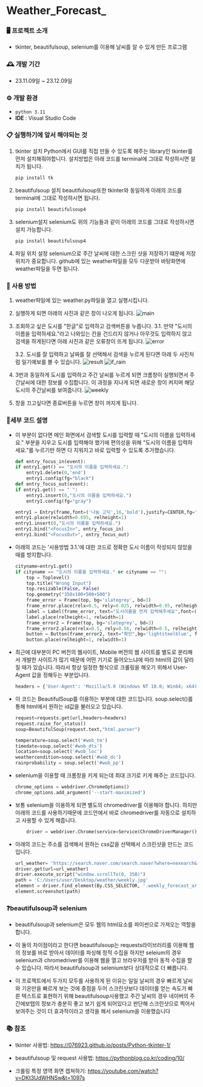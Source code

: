 # Weather_Forecast_


### 🖥️ 프로젝트 소개
- tkinter, beautifulsoup, selenium를 이용해 날씨를 알 수 있게 만든 프로그램

### 🕰️ 개발 기간
- 23.11.09일   ~   23.12.09일

### ⚙️ 개발 환경
- `python 3.11`
- **IDE** : Visual Studio Code

### 📋 실행하기에 앞서 해야되는 것
 1. tkinter 설치
Python에서 GUI를 직접 만들 수 있도록 해주는 library인 tkinter를 먼저 설치해줘야합니다.
설치방법은 아래 코드를 terminal에 그대로 작성하시면 설치가 됩니다.
    ```python
    pip install tk
    ```
    
2. beautifulsoup 설치
beautifulsoup또한 tkinter와 동일하게 아래의 코드를 terminal에 그대로 작성하시면 됩니다.
    ```python
    pip install beautifulsoup4
    ```

3. selenium설치
    selenium도 위의 기능들과 같이 아래의 코드를 그대로 작성하시면 설치 가능합니다.
    ```python
    pip install beautifulsoup4
    ```
    
4. 파일 위치 설정
    selenium으로 주간 날씨에 대한 스크린 샷을 저장하기 떄문에 저장 위치가 중요합니다.
    github에 있는 weather파일을 모두 다운받아 바탕화면에 weather파일을 두면 됩니다.




### 📌 사용 방법

1. weather파일에 있는 weather.py파일을 열고 실행시킵니다.

2. 실행하게 되면 아래의 사진과 같은 창이 나오게 됩니다.
![main](https://github.com/EndlessCreation/Web_basic_study_2021-1/assets/68912105/a044e495-8b53-49a4-aee7-1897ffa0df95)

3. 조회하고 싶은 도시를 "한글"로 입력하고 검색버튼을 누릅니다.
3.1. 만약 "도시의 이름을 입력하세요."라고 나와있는 칸을 건드리지 않거나 아무것도 입력하지 않고 검색을 하게된다면 
아래 사진과 같은 오류창이 뜨게 됩니다.
![error](https://github.com/EndlessCreation/Web_basic_study_2021-1/assets/68912105/a8e2e468-e13f-497b-b70a-81528ef405d0)

    3.2. 도시를 잘 입력하고 날짜를 잘 선택해서 검색을 누르게 된다면 아래 두 사진처럼 일기예보를 볼 수 있습니다.
![result](https://github.com/EndlessCreation/Web_basic_study_2021-1/assets/68912105/ad994fba-e9f2-40b3-a8c1-8662238eced7)
![if_rain](https://github.com/EndlessCreation/Web_basic_study_2021-1/assets/68912105/849dfba7-a868-44cc-bd0c-98d53f165fa9)

4. 3번과 동일하게 도시를 입력하고 주간 날씨를 누르게 되면 크롬창이 실행되면서 주간날씨에 대한 정보를 수집합니다. 
이 과정을 지나게 되면 새로운 창이 켜지며 해당 도시의 주간날씨를 보여줍니다.
![weekly](https://github.com/EndlessCreation/Web_basic_study_2021-1/assets/68912105/971f58ac-a1db-46c3-a11d-17bf5a3a50f2)

5. 창을 끄고싶다면 종료버튼을 누르면 창이 꺼지게 됩니다.

### 💬세부 코드 설명
- 이 부분이 없다면 메인 화면에서 검색할 도시를 입력할 때  "도시의 이름을 입력하세요." 부분을 지우고 도시를 입력해야 했기에 편의성을 위해 "도시의 이름을 입력하세요."를 누르기만 하면 다 지워지고 바로 입력할 수 있도록 추가했습니다. 
    ```python
    def entry_focus_in(event):
    if entry1.get() == "도시의 이름을 입력하세요.":
        entry1.delete(0,'end')
        entry1.config(fg="black")
    def entry_focus_out(event):
    if entry1.get() == " ":
        entry1.insert(0,"도시의 이름을 입력하세요.")
        entry1.config(fg="gray")

    entry1 = Entry(frame,font=('나눔 고딕',16,'bold'),justify=CENTER,fg='gray')
    entry1.place(relwidth=0.695, relheight=1)
    entry1.insert(0,"도시의 이름을 입력하세요.")
    entry1.bind("<FocusIn>", entry_focus_in)
    entry1.bind("<FocusOut>", entry_focus_out)
    ```

- 아래의 코드는 '사용방법 3.1.'에 대한 코드로 정확한 도시 이름이 작성되지 않았을 때를 방지합니다.
    ```python
    cityname=entry1.get()
    if cityname == "도시의 이름을 입력하세요." or cityname == "":
        top = Toplevel()
        top.title("Wrong Input")
        top.resizable(False, False)
        top.geometry("350x100+500+500")
        frame_error = Frame(top, bg='slategrey', bd=3)
        frame_error.place(relx=0.5, rely=0.025, relwidth=0.95, relheight=0.5, anchor='n')
        label = Label(frame_error, text="도시이름을 먼저 입력해주세요",font=('나눔 고딕',16,'bold'))
        label.place(relheight=1, relwidth=1)
        frame_error2 = Frame(top, bg='slategrey', bd=3)
        frame_error2.place(relx=0.5, rely=0.56, relwidth=0.5, relheight=0.4, anchor='n')
        button = Button(frame_error2, text="확인",bg='lightsteelblue', font=('나눔 고딕',16,'bold'), command=top.destroy)
        button.place(relheight=1, relwidth=1)
    ```
- 최근에 대부분이 PC 버전의 웹사이트, Mobile 버전의 웹 사이트를 별도로 분리해서 개발한 사이트가 많기 때문에 어떤 기기로 들어오느냐에 따라 html의 값이 달라질 때가 있습니다. 따라서 항상 일정한 형식으로 크롤링을 해오기 위해서 User-Agent 값을 정해두는 부분입니다. 
    ```python
    headers = {'User-Agent': 'Mozilla/5.0 (Windows NT 10.0; Win64; x64) AppleWebKit/537.36 (KHTML, like Gecko) Chrome/91.0.4472.124 Safari/537.36'}
    ```
- 이 코드는 BeautifulSoup를 이용하는 부분에 대한 코드입니다. soup.select()를 통해 html에서 원하는 id값을 불러오고 있습니다.    
    ```python
    request=requests.get(url,headers=headers)
    request.raise_for_status()
    soup=BeautifulSoup(request.text,"html.parser")

    temperature=soup.select('#wob_tm')  
    timedate=soup.select('#wob_dts')  
    location=soup.select('#wob_loc') 
    weathercondition=soup.select('#wob_dc')
    rainprobability = soup.select('#wob_pp')
    ```
    
- selenium을 이용할 때 크롬창을 키게 되는데 최대 크기로 키게 해주는 코드입니다.
    ```python
    chrome_options = webdriver.ChromeOptions()
    chrome_options.add_argument('--start-maximized')
    ```

- 보통 selenium을 이용하게 되면 별도의 chromedriver를 이용해야 합니다.
하지만 아래의 코드를 사용하기때문에 코드안에서 바로 chromedriver를 자동으로 설치하고 사용할 수 있게 해줍니다.

    ```python
        driver = webdriver.Chrome(service=Service(ChromeDriverManager().install()),options = chrome_options)
    ```
- 아래의 코드는 주소를 검색해서 원하는 css값을 선택해서 스크린샷을 만드는 코드입니다.
    ```python
    url_weather= 'https://search.naver.com/search.naver?where=nexearch&sm=top_&fbm=0&ie=utf8&query=%s+날씨'%(cityname)
    driver.get(url=url_weather)
    driver.execute_script("window.scrollTo(0, 350)")
    path = 'C:/Users/user/Desktop/weather/weekly.jpg'
    element = driver.find_element(By.CSS_SELECTOR, '.weekly_forecast_area._toggle_panel, weekly_forecast_area._weekly_forecast')
    element.screenshot(path)
    ```
    

### ❓beautifulsoup과 selenium
- beautifulsoup과 selenium은 모두 웹의 html요소를 파이썬으로 가져오는 역할을 합니다.

- 이 둘의 차이점이라고 한다면 beautifulsoup는 requests라이브러리를 이용해 웹의 정보를 바로 받아서 데이터를 파싱해 정적 수집을 하지만
seleium의 경우 selenium과 chromedriver를 이용해 웹을 열고 브라우저를 받아 동적 수집을 할 수 있습니다. 
따라서 beautifulsoup과 selenium보다 상대적으로 더 빠릅니다. 

- 이 프로젝트에서 두가지 모두를 사용하게 된 이유는 일일 날씨의 경우 빠르게 날씨와 기온만을 빠르게 보는 것에 중점을 두어 스크린샷보다 데이터를 얻는 속도가 빠른 텍스트로 표현하기 위해 beautifulsoup사용했고 주간 날씨의 경우 네이버의 주간에보탭의 정보가 충분히 좋고 보기 쉽게 되어있다고 판단해 스크린샷으로 찍어서 보여주는 것이 더 효과적이라고 생각을 해서 selenium을 이용했습니다

### 📚 참조

* tkinter 사용법: <https://076923.github.io/posts/Python-tkinter-1/>

* beautifulsoup 및 request 사용법: <https://pythonblog.co.kr/coding/10/>

* 크롤링 특정 영역 화면 캡쳐하기: <https://youtube.com/watch?v=DKt3UdWHNSw&t=1097s>
